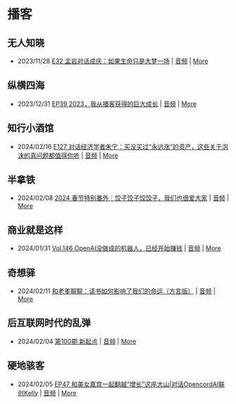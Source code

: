 # 播客

## 无人知晓
- 2023/11/28 [E32 孟岩对话成庆：如果生命只是大梦一场](https://www.xiaoyuzhoufm.com/episode/65655195f10bbce6353705cc) | [音频](https://dts-api.xiaoyuzhoufm.com/track/611719d3cb0b82e1df0ad29e/65655195f10bbce6353705cc/media.xyzcdn.net/ln7NBY7LIWJy1qbay5x0rgLRTQGA.m4a) | [More](channels/%E6%97%A0%E4%BA%BA%E7%9F%A5%E6%99%93.md)

## 纵横四海
- 2023/12/31 [EP39 2023，我从播客获得的巨大成长](https://www.ximalaya.com/sound/696883992) | [音频](https://audio.xmcdn.com/storages/16f2-audiofreehighqps/2D/B3/GKwRINsJb1ksBQbawQKXsNG-.m4a) | [More](channels/%E7%BA%B5%E6%A8%AA%E5%9B%9B%E6%B5%B7.md)

## 知行小酒馆
- 2024/02/16 [E127 对话经济学者朱宁：买没买过“永远涨”的资产，这些关于泡沫的真问题都值得你听](https://www.xiaoyuzhoufm.com/episode/65c31d02513a776b5718592a) | [音频](https://dts-api.xiaoyuzhoufm.com/track/6013f9f58e2f7ee375cf4216/65c31d02513a776b5718592a/media.xyzcdn.net/lr7dyW4n4bou9-h3Y8Ev57stIr9F.m4a) | [More](channels/%E7%9F%A5%E8%A1%8C%E5%B0%8F%E9%85%92%E9%A6%86.md)

## 半拿铁
- 2024/02/08 [2024 春节特别番外｜饺子饺子饺饺子，我们也很爱大家](https://www.ximalaya.com/sound/704137935) | [音频](https://dl.wavpub.com/item/227_31597658_5228.m4a) | [More](channels/%E5%8D%8A%E6%8B%BF%E9%93%81.md)

## 商业就是这样
- 2024/01/31 [Vol.146 OpenAI没做成的机器人，已经开始赚钱](https://www.ximalaya.com/sound/703348288) | [音频](https://audio.xmcdn.com/storages/19e1-audiofreehighqps/3D/7F/GKwRIJEJkCCbALqOIgKi7F-1-aacv2-48K.m4a) | [More](channels/%E5%95%86%E4%B8%9A%E5%B0%B1%E6%98%AF%E8%BF%99%E6%A0%B7.md)

## 奇想驿
- 2024/02/11 [和老爹聊聊：读书如何影响了我们的命运（方言版）](https://www.xiaoyuzhoufm.com/episode/65c839a90bef6c2074d27174) | [音频](https://dts-api.xiaoyuzhoufm.com/track/6034daea97755b8fc9c66480/65c839a90bef6c2074d27174/media.xyzcdn.net/ljFv7ZFgmiyNZuNiYLWTh8I-KQ6F.m4a) | [More](channels/%E5%A5%87%E6%83%B3%E9%A9%BF.md)

## 后互联网时代的乱弹
- 2024/02/04 [第100期 新起点](https://hosting.wavpub.cn/pie/ep100/) | [音频](https://tk.wavpub.com/WPDL_YsCgQhGwFnaZWFUtXhafSkDzPCUyfVATuBDmxBkvaQUphuDFHNgxDHgZvH-03.mp3) | [More](channels/%E5%90%8E%E4%BA%92%E8%81%94%E7%BD%91%E6%97%B6%E4%BB%A3%E7%9A%84%E4%B9%B1%E5%BC%B9.md)

## 硬地骇客
- 2024/02/05 [EP47 和美女嘉宾一起翻越“增长”这座大山|对话OpencordAI联创Kelly](https://www.xiaoyuzhoufm.com/episode/65c0deebb6c9256aee98a57d) | [音频](https://dts-api.xiaoyuzhoufm.com/track/640ee2438be5d40013fe4a87/65c0deebb6c9256aee98a57d/media.xyzcdn.net/lsi8rBP4V4nKMuqB_kl8G7lmZ_lo.m4a) | [More](channels/%E7%A1%AC%E5%9C%B0%E9%AA%87%E5%AE%A2.md)

